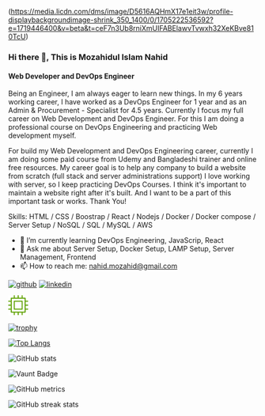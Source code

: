 (https://media.licdn.com/dms/image/D5616AQHmX17e1eit3w/profile-displaybackgroundimage-shrink_350_1400/0/1705222536592?e=1719446400&v=beta&t=ceF7n3Ub8rniXmUIFABElawvTvwxh32XeKBve810TcU)


### Hi there 👋, This is  Mozahidul Islam Nahid
#### Web Developer and DevOps Engineer


Being an Engineer, I am always eager to learn new things. In my 6 years working career, I have worked as a DevOps Engineer for 1 year and as an Admin & Procurement - Specialist for 4.5 years. Currently I focus my full career on Web Development and DevOps Engineer. For this I am doing a professional course on DevOps Engineering and practicing Web development myself.

For build my Web Development and DevOps Engineering career, currently I am doing some paid course from Udemy and Bangladeshi trainer and online free resources. My career goal is to help any company to build a website from scratch (full stack and server administrations support) I love working with server, so I keep practicing DevOps Courses. I think it's important to maintain a website right after it's built. And I want to be a part of this important task or works.
Thank You!

Skills:  HTML / CSS / Boostrap / React / Nodejs / Docker / Docker compose / Server Setup / NoSQL / SQL / MySQL / AWS

- 🌱 I’m currently learning DevOps Engineering, JavaScrip, React  
- 💬 Ask me about Server Setup, Docker Setup, LAMP Setup, Server Management, Frontend  
- 📫 How to reach me: nahid.mozahid@gmail.com  


[<img src='https://cdn.jsdelivr.net/npm/simple-icons@3.0.1/icons/github.svg' alt='github' height='40'>](https://github.com/nahidmozahid)  [<img src='https://cdn.jsdelivr.net/npm/simple-icons@3.0.1/icons/linkedin.svg' alt='linkedin' height='40'>](https://www.linkedin.com/in/https://media.licdn.com/dms/image/D5616AQHmX17e1eit3w/profile-displaybackgroundimage-shrink_350_1400/0/1705222536592?e=1719446400&v=beta&t=ceF7n3Ub8rniXmUIFABElawvTvwxh32XeKBve810TcU/)  

<a href='https://docs.github.com/en/developers'><img src='https://raw.githubusercontent.com/acervenky/animated-github-badges/master/assets/devbadge.gif' width='40' height='40'></a> 

[![trophy](https://github-profile-trophy.vercel.app/?username=nahidmozahid)](https://github.com/ryo-ma/github-profile-trophy)

[![Top Langs](https://github-readme-stats.vercel.app/api/top-langs/?username=nahidmozahid)](https://github.com/anuraghazra/github-readme-stats)

![GitHub stats](https://github-readme-stats.vercel.app/api?username=nahidmozahid&show_icons=true&count_private=true)  

![Vaunt Badge](https://api.vaunt.dev/v1/github/entities/nahidmozahid/contributions?format=svg&private=true)  

![GitHub metrics](https://metrics.lecoq.io/nahidmozahid)  

![GitHub streak stats](https://streak-stats.demolab.com/?user=nahidmozahid)  

